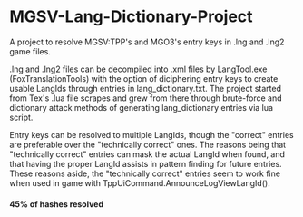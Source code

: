 # MGSV-Lang-Dictionary-Project
A project to resolve MGSV:TPP's and MGO3's entry keys in .lng and .lng2 game files. 

.lng and .lng2 files can be decompiled into .xml files by LangTool.exe (FoxTranslationTools) with the option of diciphering entry keys to
create usable LangIds through entries in lang_dictionary.txt. The project started from Tex's .lua file scrapes and grew from there through
brute-force and dictionary attack methods of generating lang_dictionary entries via lua script.

Entry keys can be resolved to multiple LangIds, though the "correct" entries are preferable over the "technically correct" ones.
The reasons being that "technically correct" entries can mask the actual LangId when found, and that having the proper LangId assists in
pattern finding for future entries. These reasons aside, the "technically correct" entries seem to work fine when used in game with
TppUiCommand.AnnounceLogViewLangId().

#### 45% of hashes resolved
